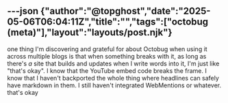 ---json
{"author":"@topghost","date":"2025-05-06T06:04:11Z","title":"","tags":["octobug (meta)"],"layout":"layouts/post.njk"}
---
one thing I&#x27;m discovering and grateful for about Octobug when using it across multiple blogs is that when something breaks with it, as long as there&#x27;s _a_ site that builds and updates when I write words into it, I&#x27;m just like &#x22;that&#x27;s okay&#x22;. I know that the YouTube embed code breaks the frame. I know that I haven&#x27;t backported the whole thing where headlines can safely have markdown in them. I still haven&#x27;t integrated WebMentions or whatever. that&#x27;s okay
